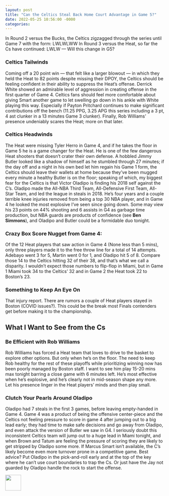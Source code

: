 ```yaml
---
layout: post
title: "Can the Celtics Steal Back Home Court Advantage in Game 5?"
date: 2022-05-25 10:56:00 -0000
categories: 
---
```


In Round 2 versus the Bucks, the Celtics zigzagged through the series until Game 7 with the form: LWLWLWW
In Round 3 versus the Heat, so far the Cs have continued: LWLW — Will this change in G5?

### Celtics Tailwinds
Coming off a 20 point win — that felt like a larger blowout — in which they held the Heat to 82 points despite missing their DPOY, the Celtics should be feeling confident in their ability to suppress the Heat’s offense. Derrick White showed an admirable level of aggression in creating offense in the first quarter of Game 4. Celtics fans should feel more comfortable about giving Smart another game to let swelling go down in his ankle with White playing this way. Especially if Payton Pritchard continues to make significant contributions off the bench (11.25 PPG, 3.25 APG this series including a 3 pt, 4 ast clunker in a 13 minutes Game 3 clunker). Finally, Rob Williams’ presence undeniably scares the Heat; more on that later.

### Celtics Headwinds
The Heat were missing Tyler Herro in Game 4, and if he takes the floor in Game 5 he is a game changer for the Heat. He is one of the few dangerous Heat shooters that doesn’t crater their own defense.  A hobbled Jimmy Butler looked like a shadow of himself as he stumbled through 27 minutes; if the day off and a night in his own bed let him regain his Game 1 form, the Celtics should leave their wallets at home because they’ve been mugged every minute a healthy Butler is on the floor; speaking of which, my biggest fear for the Celtics is that Victor Oladipo is finding his 2018 self against the C’s. Oladipo made the All-NBA Third Team, All-Defensive First Team, All-Star Team, and led the league in steals in 2018. He’s four years and a couple terrible knee injuries removed from being a top 30 NBA player, and in Game 4 he looked the most explosive I’ve seen since going down. Some may view his 23 points on 44% shooting and 6 assists in G4 as garbage time production, but NBA guards are products of confidence (see __Ben Simmons__), and Oladipo and Butler could be a formidable duo tonight.

### Crazy Box Score Nugget from Game 4:
Of the 12 Heat players that saw action in Game 4 (None less than 5 mins), only three players made it to the free throw line for a total of 14 attempts. Adebayo went 3 for 5, Martin went 0 for 1, and Oladipo hit 5 of 8. Compare those 14 to the Celtics hitting 32 of their 38, and that’s what we call a disparity. I wouldn’t expect those numbers to flip-flop in Miami, but in Game 1 Miami took 34 to the Celtics’ 32 and in Game 2 the Heat took 22 to Boston’s 23. 

### Something to Keep An Eye On
That injury report. There are rumors a couple of Heat players stayed in Boston (COVID issues?). This could be the break most Finals contenders get before making it to the championship.

## What I Want to See from the Cs

### Be Efficient with Rob Williams
Rob Williams has forced a Heat team that loves to drive to the basket to explore other options. But only when he’s on the floor. The need to keep Rob healthy for the rest of these playoffs while prioritizing winning now has been poorly managed by Boston staff. I want to see him play 15-20 mins max tonight barring a close game with 6 minutes left. He’s most effective when he’s explosive, and he’s clearly not in mid-season shape any more. Let his presence linger in the Heat players’ minds and then play small. 

### Clutch Your Pearls Around Oladipo
Oladipo had 7 steals in the first 3 games, before leaving empty-handed in Game 4. Game 4 was a product of being the offensive center-piece and the Celtics not feeling pressure to score in game 4 after jumping out to a big lead early; they had time to make safe decisions and go away from Oladipo, and even attack the version of Butler we saw in G4. I seriously doubt this inconsistent Celtics team will jump out to a huge lead in Miami tonight, and when Brown and Tatum are feeling the pressure of scoring they are likely to get stripped by Oladipo some more. If Marcus Smart isn’t available, the C’s likely become even more turnover prone in a competitive game. Best advice? Put Oladipo in the pick-and-roll early and at the top of the key where he can’t use court boundaries to trap the Cs. Or just have the Jay not guarded by Oladipo handle the rock to start the offense.

<img src="/criticalcelticsfan/assets/ccflogo.jpg" width="50" height="50" />
